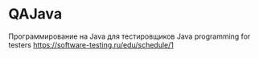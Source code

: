 # QAJava

Программирование на Java для тестировщиков
Java programming for testers
https://software-testing.ru/edu/schedule/1
